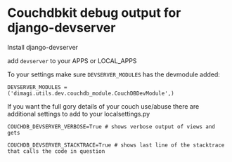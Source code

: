 # Couchdbkit debug output for django-devserver

Install django-devserver

add `devserver` to your APPS or LOCAL_APPS

To your settings make sure `DEVSERVER_MODULES` has the devmodule added:

`DEVSERVER_MODULES = ('dimagi.utils.dev.couchdb_module.CouchDBDevModule',)`


If you want the full gory details of your couch use/abuse there are additional settings to add to your localsettings.py

`COUCHDB_DEVSERVER_VERBOSE=True # shows verbose output of views and gets`

`COUCHDB_DEVSERVER_STACKTRACE=True # shows last line of the stacktrace that calls the code in question`


